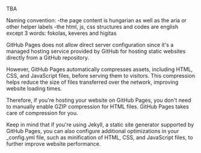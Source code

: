 TBA

Naming convention:
-the page content is hungarian as well as the aria or other helper labels
-the html, js, css structures and codes are english except 3 words: fokolas, keveres and higitas


GitHub Pages does not allow direct server configuration since it's a managed hosting service provided by GitHub for hosting static websites directly from a GitHub repository.

However, GitHub Pages automatically compresses assets, including HTML, CSS, and JavaScript files, before serving them to visitors. This compression helps reduce the size of files transferred over the network, improving website loading times.

Therefore, if you're hosting your website on GitHub Pages, you don't need to manually enable GZIP compression for HTML files. GitHub Pages takes care of compression for you.

Keep in mind that if you're using Jekyll, a static site generator supported by GitHub Pages, you can also configure additional optimizations in your _config.yml file, such as minification of HTML, CSS, and JavaScript files, to further improve website performance.





